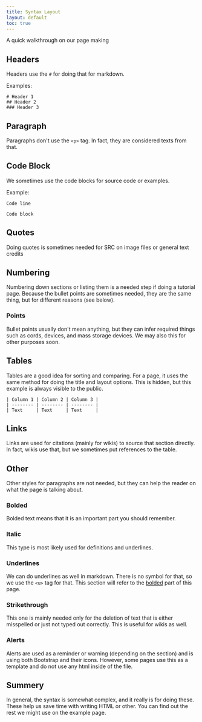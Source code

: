 ```yaml
---
title: Syntax Layout
layout: default
toc: true
---
```


A quick walkthrough on our page making

## Headers

Headers use the `#` for doing that for markdown.

Examples:

```
# Header 1
## Header 2
### Header 3
```

## Paragraph

Paragraphs don't use the `<p>` tag. In fact, they are considered texts from that.

## Code Block

We sometimes use the code blocks for source code or examples.

Example:

`Code line`

```
Code block
```

## Quotes

Doing quotes is sometimes needed for SRC on image files or general text credits

## Numbering

Numbering down sections or listing them is a needed step if doing a tutorial page. Because the bullet points are sometimes needed, they are the same thing, but for different reasons (see below).

### Points

Bullet points usually don't mean anything, but they can infer required things such as cords, devices, and mass storage devices. We may also this for other purposes soon.

## Tables

Tables are a good idea for sorting and comparing. For a page, it uses the same method for doing the title and layout options. This is hidden, but this example is always visible to the public.

```
| Column 1 | Column 2 | Column 3 |
| -------- | -------- | -------- |
| Text     | Text     | Text     |
```

## Links

Links are used for citations (mainly for wikis) to source that section directly. In fact, wikis use that, but we sometimes put references to the table.

## Other

Other styles for paragraphs are not needed, but they can help the reader on what the page is talking about.

### Bolded

Bolded text means that it is an important part you should remember.

### Italic

This type is most likely used for definitions and underlines.

### Underlines

We can do underlines as well in markdown. There is no symbol for that, so we use the `<u>` tag for that. This section will refer to the [bolded](#bolded) part of this page.

### Strikethrough

This one is mainly needed only for the deletion of text that is either misspelled or just not typed out correctly. This is useful for wikis as well.

### Alerts

Alerts are used as a reminder or warning (depending on the section) and is using both Bootstrap and their icons. However, some pages use this as a template and do not use any html inside of the file.

## Summery

In general, the syntax is somewhat complex, and it really is for doing these. These help us save time with writing HTML or other. You can find out the rest we might use on the example page.
